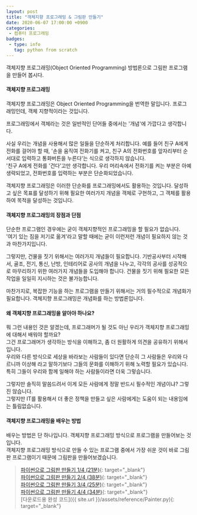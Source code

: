 ```yaml
---
layout: post
title: "객체지향 프로그래밍 & 그림판 만들기"
date: 2020-06-07 17:00:00 +0900
categories: 
 - 컴퓨터 프로그래밍
badges:
 - type: info
   tag: python from scratch
---
```


객체지향 프로그래밍(Object Oriented Programming) 방법론으로 그림판 프로그램을 만들어 봅시다.

<!--more-->

#### **객체지향 프로그래밍**

객체지향 프로그래밍은 Object Oriented Programming을 번역한 말입니다.
프로그래밍인데, 객체 지향적이라는 것입니다.

프로그래밍에서 객체라는 것은 일반적인 단어들 중에서는 '개념'에 가깝다고 생각합니다.

사실 우리는 개념을 사용해서 많은 일들을 단순하게 처리합니다.
예를 들어 친구 A에게 전화를 걸어야 할 때, '손을 움직여 전화기를 켜고, 친구 A의 전화번호를 앞자리부터 순서대로 입력하고 통화버튼을 누른다'는 식으로 생각하지 않습니다.  
'친구 A에게 전화를 '건다'고만 생각합니다. 우리 머리속에서 전화기를 켜는 부분은 아예 생략되었고, 전화번호를 입력하는 부분은 단순화되었습니다.

객체지향 프로그래밍은 이러한 단순화를 프로그래밍에서도 활용하는 것입니다.
달성하고 싶은 목표를 달성하기 위해 필요한 여러가지 개념을 객체로 구현하고, 그 객체를 활용하여 목적을 달성하는 것입니다.

#### **객체지향 프로그래밍의 장점과 단점**

단순한 프로그램인 경우에는 굳이 객체지향적인 프로그래밍을 할 필요가 없습니다.  
'여기 있는 짐을 저기로 옮겨'라고 말할 때에는 굳이 이런저런 개념이 필요하지 않는 것과 마찬가지입니다.

그렇지만, 건물을 짓기 위해서는 여러가지 개념들이 필요합니다. 기반공사부터 시작해서, 골조, 전기, 통신, 난방, 인테리어로 공사의 개념을 나누고, 각각의 공사를 성공적으로 마무리하기 위한 여러가지 개념들을 도입해야 합니다. 건물을 짓기 위해 필요한 모든 작업을 일일히 지시하는 것은 불가능합니다.

마찬가지로, 복잡한 기능을 하는 프로그램을 만들기 위해서는 거의 필수적으로 개념화가 필요합니다. 객체지향 프로그래밍은 개념화를 하는 방법론입니다.

#### **왜 객체지향 프로그래밍을 알아야 하나요?**

뭐 그런 내용인 것은 알겠는데, 프로그래머가 될 것도 아닌 우리가 객체지향 프로그래밍에 대해서 배워야 할까요?  
그건 프로그래머가 생각하는 방식을 이해하고, 좀 더 원활하게 의견을 공유하기 위해서 입니다.  
우리와 다른 방식으로 세상을 바라보는 사람들이 있다면 단순히 그 사람들은 우리와 다르니까 이상해 라고 말하기보다 그들의 문화를 이해하기 위해 노력할 필요가 있습니다.  
특히 그들이 우리와 함께 일해야 하는 사람들이라면 더욱 그렇습니다.  

그렇지만 솔직히 말씀드려서 이게 모든 사람에게 정말 반드시 필수적인 개념이냐? 그렇진 않습니다.  
그렇지만 IT를 활용해서 더 좋은 정책을 만들고 싶은 사람에게는 도움이 되는 내용임에는 틀림없습니다.

#### **객체지향 프로그래밍을 배우는 방법**

배우는 방법은 단 하나입니다. 객체지향 프로그래밍 방식으로 프로그램을 만들어보는 것입니다.  
객체지향 프로그래밍 방식으로 만들 수 있는 프로그램 중에서 가장 쉬운 것이 바로 그림판 프로그램이기 때문에 그림판을 만들어보겠습니다.

> [파이썬으로 그림판 만들기 1/4 (21분)](https://www.youtube.com/watch?v=FSbbfFY7c3o){: target="_blank"}  
> [파이썬으로 그림판 만들기 2/4 (38분)](https://www.youtube.com/watch?v=OccbFjPb8Jg){: target="_blank"}  
> [파이썬으로 그림판 만들기 3/4 (25분)](https://www.youtube.com/watch?v=ee-IHWS9_9c){: target="_blank"}  
> [파이썬으로 그림판 만들기 4/4 (34분)](https://www.youtube.com/watch?v=8ScP84Dx9aE){: target="_blank"}  
> [다운로드용 완성 코드]({{ site.url }}/assets/reference/Painter.py){: target="_blank"}
